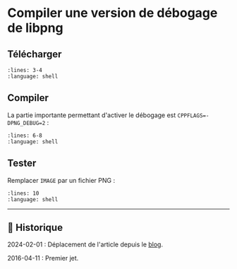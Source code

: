 # Compiler une version de débogage de libpng

## Télécharger

```{literalinclude} snippets/libpng-compiler-une-version-de-debogage.sh
:lines: 3-4
:language: shell
```

## Compiler

La partie importante permettant d'activer le débogage est `CPPFLAGS=-DPNG_DEBUG=2` :

```{literalinclude} snippets/libpng-compiler-une-version-de-debogage.sh
:lines: 6-8
:language: shell
```

## Tester

Remplacer `IMAGE` par un fichier PNG :

```{literalinclude} snippets/libpng-compiler-une-version-de-debogage.sh
:lines: 10
:language: shell
```

---

## 📜 Historique

2024-02-01
: Déplacement de l'article depuis le [blog](https://www.tiger-222.fr/?d=2016/04/11/13/42/33-libpng-compiler-une-version-de-debogage).

2016-04-11
: Premier jet.
